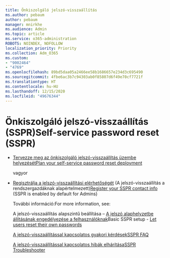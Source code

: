 ```yaml
---
title: Önkiszolgáló jelszó-visszaállítás
ms.author: pebaum
author: pebaum
manager: mnirkhe
ms.audience: Admin
ms.topic: article
ms.service: o365-administration
ROBOTS: NOINDEX, NOFOLLOW
localization_priority: Priority
ms.collection: Adm_O365
ms.custom:
- "9002464"
- "4769"
ms.openlocfilehash: 89bd5daa05a2466ee58b1686657e234d3c695490
ms.sourcegitcommit: 4fbe6ac3b7c94303ab0f85807d6f49e70cf7721f
ms.translationtype: HT
ms.contentlocale: hu-HU
ms.lasthandoff: 12/15/2020
ms.locfileid: "49676344"
---
```

# <a name="self-service-password-reset-sspr"></a><span data-ttu-id="4aa9f-102">Önkiszolgáló jelszó-visszaállítás (SSPR)</span><span class="sxs-lookup"><span data-stu-id="4aa9f-102">Self-service password reset (SSPR)</span></span>

- [<span data-ttu-id="4aa9f-103">Tervezze meg az önkiszolgáló jelszó-visszaállítás üzembe helyezését</span><span class="sxs-lookup"><span data-stu-id="4aa9f-103">Plan your self-service password reset deployment</span></span>](https://go.microsoft.com/fwlink/?linkid=2142944)  

    <span data-ttu-id="4aa9f-104">vagy</span><span class="sxs-lookup"><span data-stu-id="4aa9f-104">or</span></span>
- <span data-ttu-id="4aa9f-105">[Regisztrálja a jelszó-visszaállítási elérhetőségét](https://go.microsoft.com/fwlink/?linkid=849451) (A jelszó-visszaállítás a rendszergazdáknak alapértelmezett)</span><span class="sxs-lookup"><span data-stu-id="4aa9f-105">[Register your SSPR contact info](https://go.microsoft.com/fwlink/?linkid=849451) (SSPR is enabled by default for Admins)</span></span>

    <span data-ttu-id="4aa9f-106">További információ:</span><span class="sxs-lookup"><span data-stu-id="4aa9f-106">For more information, see:</span></span>

    <span data-ttu-id="4aa9f-107">A jelszó-visszaállítás alapszintű beállítása – [A jelszó alaphelyzetbe állításának engedélyezése a felhasználóknak](https://docs.microsoft.com/microsoft-365/admin/add-users/let-users-reset-passwords)</span><span class="sxs-lookup"><span data-stu-id="4aa9f-107">Basic SSPR setup - [Let users reset their own passwords](https://docs.microsoft.com/microsoft-365/admin/add-users/let-users-reset-passwords)</span></span>

    [<span data-ttu-id="4aa9f-108">A jelszó-visszaállítással kapcsolatos gyakori kérdések</span><span class="sxs-lookup"><span data-stu-id="4aa9f-108">SSPR FAQ</span></span>](https://docs.microsoft.com/azure/active-directory/authentication/active-directory-passwords-faq)

    [<span data-ttu-id="4aa9f-109">A jelszó-visszaállítással kapcsolatos hibák elhárítása</span><span class="sxs-lookup"><span data-stu-id="4aa9f-109">SSPR Troubleshooter</span></span>](https://docs.microsoft.com/azure/active-directory/authentication/active-directory-passwords-troubleshoot)
